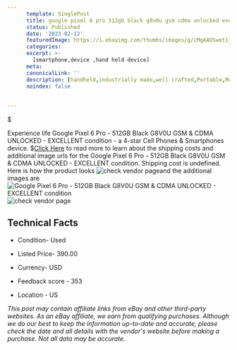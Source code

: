 ```yaml
---
      template: SinglePost
      title: google pixel 6 pro 512gb black g8v0u gsm cdma unlocked excellent condition
      status: Published
      date: '2023-02-12'
      featuredImage: https://i.ebayimg.com/thumbs/images/g/cMgAAOSwet1jqeMn/s-l225.jpg
      categories: 
      excerpt: >-
        [smartphone,device ,hand held device]
      meta:
      canonicalLink: ''
      description: [handheld,industrially made,well crafted,Portable,Mobile,Compact,Convenient,Lightweight,Maneuverable,Man-portable,Miniature,Carriable,Hand-held,Light,Holdable,Transportable,Mobile device,Pocket-sized,On-the-go,Wireless,Cordless,Compact size,Convenient size, smartphone,device ,hand held device]
      noindex: false
      
        
---
```

$

Experience life Google Pixel 6 Pro - 512GB Black G8V0U GSM & CDMA UNLOCKED - EXCELLENT condition - a 4-star Cell Phones & Smartphones device.
$[Click Here](https://www.ebay.com/itm/304751286715?hash=item46f49799bb%3Ag%3AcMgAAOSwet1jqeMn&mkevt=1&mkcid=1&mkrid=711-53200-19255-0&campid=%253CePNCampaignId%253E&customid=%253CreferenceId%253E&toolid=10049) to read more to learn about the shipping costs and additional image urls for the Google Pixel 6 Pro - 512GB Black G8V0U GSM & CDMA UNLOCKED - EXCELLENT condition. Shipping cost is undefined. Here is how the product looks ![check vendor page](https://i.ebayimg.com/thumbs/images/g/cMgAAOSwet1jqeMn/s-l225.jpg)and the additional images are![Google Pixel 6 Pro - 512GB Black G8V0U GSM & CDMA UNLOCKED - EXCELLENT condition](https://i.ebayimg.com/images/g/cMgAAOSwet1jqeMn/s-l1600.jpg)![check vendor page](https://origin-galleryplus.ebayimg.com/ws/web/304751286715_2_0_1/225x225.jpg,https://origin-galleryplus.ebayimg.com/ws/web/304751286715_3_0_1/225x225.jpg,https://origin-galleryplus.ebayimg.com/ws/web/304751286715_4_0_1/225x225.jpg,https://origin-galleryplus.ebayimg.com/ws/web/304751286715_5_0_1/225x225.jpg,https://origin-galleryplus.ebayimg.com/ws/web/304751286715_6_0_1/225x225.jpg,https://origin-galleryplus.ebayimg.com/ws/web/304751286715_7_0_1/225x225.jpg,https://origin-galleryplus.ebayimg.com/ws/web/304751286715_8_0_1/225x225.jpg)



 ## Technical Facts 



     
      

 - Condition- Used 


      

 - Listed Price- 390.00 


      

 - Currency- USD 


      

 - Feedback score - 353 


      

 - Location - US 


      
      

 *_This post may contain affiliate links from eBay and other third-party websites. As an eBay affiliate, we earn from qualifying purchases. Although we do our best to keep the information up-to-date and accurate, please check the date and all details with the vendor's website before making a purchase. Not all data may be accurate._*






